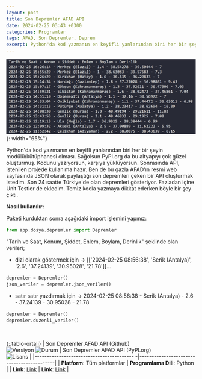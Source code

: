 ```yaml
---
layout: post
title: Son Depremler AFAD API
date: 2024-02-25 03:43 +0300
categories: Programlar
tags: AFAD, Son Depremler, Deprem
excerpt: Python'da kod yazmanın en keyifli yanlarından biri her bir şeyin modülü/kütüphanesi olması. Sağolsun PyPI.org da bu altyapıyı çok güzel oluşturmuş. Kodunu yazıyorsun, karşıya yüklüyorsu...
---
```


![son-depremler-afad-api](/images/programlar/son-depremler-afad-api.png){: width="65%"}

Python'da kod yazmanın en keyifli yanlarından biri her bir şeyin modülü/kütüphanesi olması. Sağolsun PyPI.org da bu altyapıyı çok güzel oluşturmuş. Kodunu yazıyorsun, karşıya yüklüyorsun. Sonrasında API, istenilen projede kullanıma hazır. Ben de bu gazla AFAD'ın resmi web sayfasında JSON olarak paylaştığı son depremleri çeken bir API oluşturmak istedim. Son 24 saatte Türkiye'de olan depremleri gösteriyor. Fazladan içine Unit Testler de ekledim. Temiz kodla yazmaya dikkat ederken böyle bir şey çıktı.

<b>Nasıl kullanılır:</b>

Paketi kurduktan sonra aşağıdaki import işlemini yapınız: <br>

```python
from app.dosya.depremler import Depremler
```

"Tarih ve Saat, Konum, Şiddet, Enlem, Boylam, Derinlik" şeklinde olan verileri;<br>

- dizi olarak göstermek için -> [['2024-02-25 08:56:38', 'Serik (Antalya)', '2.6', '37.24139', '30.95028', '21.78']]...<br>

```python
depremler = Depremler()
json_veriler = depremler.json_veriler()
```

- satır satır yazdırmak için -> 2024-02-25 08:56:38 - Serik (Antalya) - 2.6 - 37.24139 - 30.95028 - 21.78<br>

```python
depremler = Depremler()
depremler.duzenli_veriler()
```

<br>

{:.tablo-ortali}
| Son Depremler AFAD API (Github) <br>![Versiyon](https://img.shields.io/badge/Versiyon-1.00-blueviolet.svg?style=flat) ![Durum](https://img.shields.io/badge/Durum-Çalışıyor-success.svg?style=flat) | Son Depremler AFAD API (PyPI.org)<br>![Lisans](https://img.shields.io/badge/Lisans-MIT-blue.svg?style=flat) |
|----------------------------------------- -|-------------------------------------------|
| **Platform**: Tüm platformlar | **Programlama Dili**: Python |
| **Link**: [Link](https://github.com/umut-d/son-depremler-afad-api) | **Link**: [Link](https://pypi.org/project/son-depremler-afad-api/1.0.0/) |
